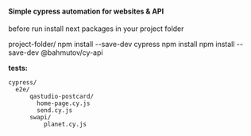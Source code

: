 #### Simple cypress automation for websites & API ####

before run install next packages in your project folder

project-folder/
	npm install --save-dev cypress
	npm install npm install --save-dev @bahmutov/cy-api

**tests:**

    cypress/
      e2e/
          qastudio-postcard/
            home-page.cy.js
            send.cy.js
          swapi/
              planet.cy.js
